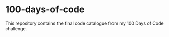 # 100-days-of-code
This repository contains the final code catalogue from my 100 Days of Code challenge.
